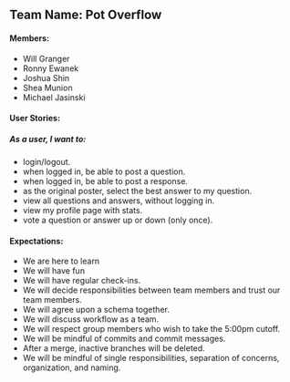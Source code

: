 ## Team Name: Pot Overflow

#### Members:
- Will Granger
- Ronny Ewanek
- Joshua Shin
- Shea Munion
- Michael Jasinski

#### User Stories:

##### As a user, I want to:
- login/logout.
- when logged in, be able to post a question.
- when logged in, be able to post a response.
- as the original poster, select the best answer to my question.
- view all questions and answers, without logging in.
- view my profile page with stats.
- vote a question or answer up or down (only once).

#### Expectations:

- We are here to learn
- We will have fun
- We will have regular check-ins.
- We will decide responsibilities between team members and trust our team members.
- We will agree upon a schema together.
- We will discuss workflow as a team.
- We will respect group members who wish to take the 5:00pm cutoff.
- We will be mindful of commits and commit messages.
- After a merge, inactive branches will be deleted.
- We will be mindful of single responsibilities, separation of concerns, organization, and naming.
